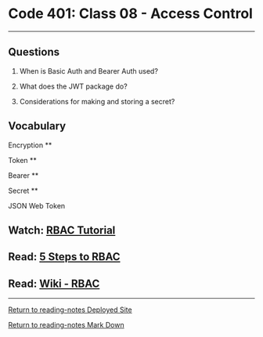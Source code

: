 # Code 401: Class 08 - Access Control

***

## Questions

1. When is Basic Auth and Bearer Auth used?

2. What does the JWT package do?

3. Considerations for making and storing a secret?

## Vocabulary

Encryption **

Token **

Bearer **

Secret **

JSON Web Token

## Watch: [RBAC Tutorial](https://www.youtube.com/watch?v=C4NP8Eon3cA)



## Read: [5 Steps to RBAC](https://www.csoonline.com/article/3060780/5-steps-to-simple-role-based-access-control.html)



## Read: [Wiki - RBAC](https://en.wikipedia.org/wiki/Role-based_access_control)



***

[Return to reading-notes Deployed Site](https://simon-panek.github.io/reading-notes/)

[Return to reading-notes Mark Down](https://github.com/simon-panek/reading-notes)
